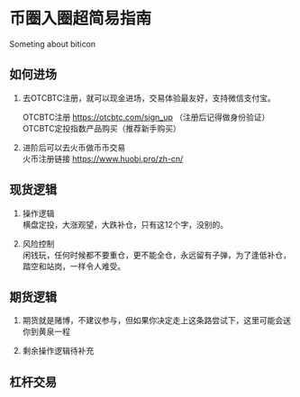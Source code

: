# 币圈入圈超简易指南
Someting about biticon

## 如何进场

1. 去OTCBTC注册，就可以现金进场，交易体验最友好，支持微信支付宝。<br />

    OTCBTC注册  https://otcbtc.com/sign_up （注册后记得做身份验证）<br />
    OTCBTC定投指数产品购买（推荐新手购买）<br />

2. 进阶后可以去火币做币币交易 <br />
火币注册链接 https://www.huobi.pro/zh-cn/

## 现货逻辑

1. 操作逻辑 <br />
横盘定投，大涨观望，大跌补仓，只有这12个字，没别的。

2. 风险控制<br />
闲钱玩，任何时候都不要重仓，更不能全仓，永远留有子弹，为了逢低补仓，踏空和站岗，一样令人难受。

## 期货逻辑

1. 期货就是赌博，不建议参与，但如果你决定走上这条路尝试下，这里可能会送你到黄泉一程

2. 剩余操作逻辑待补充


## 杠杆交易
